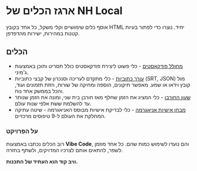 # ארגז הכלים של NH Local

אוסף כלים שימושיים וקלי משקל, כל אחד בקובץ HTML יחיד. נוצרו כדי לפתור בעיות קטנות במהירות, ישירות מהדפדפן.

## הכלים

*   [מחולל פודקאסטים](tools/podcast_generator.html) - כלי פשוט ליצירת פודקאסטים כולל תסריט ותוכן באמצעות ג'מיני.
*   [עורך כתוביות](tools/subtitle_editor.html) - כלי מתקדם לעריכה וסנכרון של קבצי כתוביות (SRT, JSON) מול קובץ וידאו או שמע. מאפשר תיקונים, הוספה ומחיקה של שורות, הזזת תזמונים ועוד, והכל בממשק אחד נוח.
*   [שעון החורבן](tools/hurban_clock.html) - כלי המציג את הזמן שחלף מאז חורבן בית שני, ומונה את הזמן שנותר עד להשלמת ששת אלפי שנות עולם.
*   [מבחן אישיות אניאגרמה](tools/the_enneagram.html) - כלי לבדיקת אישיות מבוסס האניאגרמה - שיטה עתיקה המחלקת את העולם ל-9 טיפוסים מרכזיים.

### על הפרויקט

רוב הכלים נכתבו באמצעות **Vibe Code**, והם נועדו לשימוש כמות שהם.
כל אחד מוזמן לשפר, להתאים אותם לצרכיו המדויקים, ולשתף בחזרה.

**וויב קוד הוא העתיד של התכנות.**